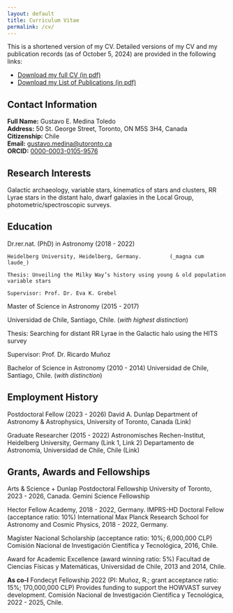 ```yaml
---
layout: default
title: Curriculum Vitae
permalink: /cv/
---
```


This is a shortened version of my CV. Detailed versions of my CV and my publication records (as of October 5, 2024) are provided in the following links:

- [Download my full CV (in pdf)](https://github.com/gmedinat/gmedinat.github.io/blob/024b38f2fd97e363a8734fe53e2e08b4018339ac/CV_GMT_20241005.pdf)
- [Download my List of Publications (in pdf)](https://github.com/gmedinat/gmedinat.github.io/blob/94cc80feec013bbc4358ab5a4196f4a169079500/Publications_GMT_20241005.pdf)

## Contact Information

**Full Name:** Gustavo E. Medina Toledo  
**Address:** 50 St. George Street, Toronto, ON M5S 3H4, Canada  
**Citizenship:** Chile  
**Email:** [gustavo.medina@utoronto.ca](mailto:gustavo.medina@utoronto.ca)  
**ORCID:** [0000-0003-0105-9576](https://orcid.org/0000-0003-0105-9576)

## Research Interests
Galactic archaeology, variable stars, kinematics of stars and clusters, RR Lyrae stars in the distant halo, dwarf galaxies in the Local Group, photometric/spectroscopic surveys.

## Education
Dr.rer.nat. (PhD) in Astronomy (2018 - 2022)

    Heidelberg University, Heidelberg, Germany.         (_magna cum laude_)

    Thesis: Unveiling the Milky Way’s history using young & old population variable stars

    Supervisor: Prof. Dr. Eva K. Grebel

Master of Science in Astronomy (2015 - 2017)

  Universidad de Chile, Santiago, Chile.           (_with highest distinction_)

  Thesis: Searching for distant RR Lyrae in the Galactic halo using the HITS survey

  Supervisor: Prof. Dr. Ricardo Muñoz

Bachelor of Science in Astronomy (2010 - 2014)
Universidad de Chile, Santiago, Chile. (_with distinction_)


## Employment History
Postdoctoral Fellow (2023 - 2026)
David A. Dunlap Department of Astronomy & Astrophysics, University of Toronto, Canada
(Link)

Graduate Researcher (2015 - 2022)
Astronomisches Rechen-Institut, Heidelberg University, Germany (Link 1, Link 2)
Departamento de Astronomía, Universidad de Chile, Chile (Link)

## Grants, Awards and Fellowships
Arts & Science + Dunlap Postdoctoral Fellowship
University of Toronto, 2023 - 2026, Canada.
Gemini Science Fellowship

Hector Fellow Academy, 2018 - 2022, Germany.
IMPRS-HD Doctoral Fellow (acceptance ratio: 10%)
International Max Planck Research School for Astronomy and Cosmic Physics, 2018 - 2022,
Germany.

Magíster Nacional Scholarship (acceptance ratio: 10%; 6,000,000 CLP)
Comisión Nacional de Investigación Científica y Tecnológica, 2016, Chile.

Award for Academic Excellence (award winning ratio: 5%)
Facultad de Ciencias Físicas y Matemáticas, Universidad de Chile, 2013 and 2014, Chile.

**As co-I**
Fondecyt Fellowship 2022 (PI: Muñoz, R.; grant acceptance ratio: 15%; 170,000,000 CLP)
Provides funding to support the HOWVAST survey development.
Comisión Nacional de Investigación Científica y Tecnológica, 2022 - 2025, Chile.
